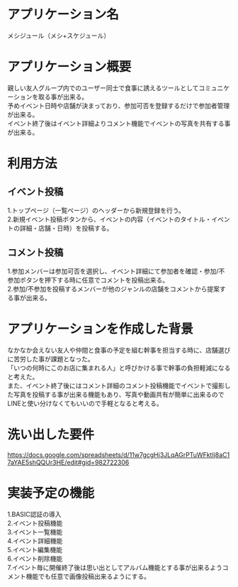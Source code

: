# アプリケーション名
メシジュール（メシ+スケジュール）

# アプリケーション概要
親しい友人グループ内でのユーザー同士で食事に誘えるツールとしてコミュニケーションを取る事が出来る。  
予めイベント日時や店舗が決まっており、参加可否を登録するだけで参加者管理が出来る。  
イベント終了後はイベント詳細よりコメント機能でイベントの写真を共有する事が出来る。  

# 利用方法
## イベント投稿
1.トップページ（一覧ページ）のヘッダーから新規登録を行う。  
2.新規イベント投稿ボタンから、イベントの内容（イベントのタイトル・イベントの詳細・店舗・日時）を投稿する。  

## コメント投稿
1.参加メンバーは参加可否を選択し、イベント詳細にて参加者を確認・参加/不参加ボタンを押下する時に任意でコメントを投稿出来る。  
2.参加/不参加を投稿するメンバーが他のジャンルの店舗をコメントから提案する事が出来る。  

# アプリケーションを作成した背景
なかなか会えない友人や仲間と食事の予定を組む幹事を担当する時に、店舗選びに苦労した事が課題となった。  
「いつの何時にこのお店に集まれる人」と呼びかける事で幹事の負担軽減になると考えた。  
また、イベント終了後にはコメント詳細のコメント投稿機能でイベントで撮影した写真を投稿する事が出来る機能もあり、写真や動画共有が簡単に出来るのでLINEと使い分けなくてもいいので手軽となると考える。  

# 洗い出した要件
https://docs.google.com/spreadsheets/d/11w7gcgHj3JLqAGrPTuWFktIj8aC17aYAE5shQQUr3HE/edit#gid=982722306

# 実装予定の機能
1.BASIC認証の導入  
2.イベント投稿機能  
3.イベント一覧機能  
4.イベント詳細機能  
5.イベント編集機能  
6.イベント削除機能  
7.イベント毎に開催終了後は思い出としてアルバム機能とする事が出来るようコメント機能でも任意で画像投稿出来るようにする。  